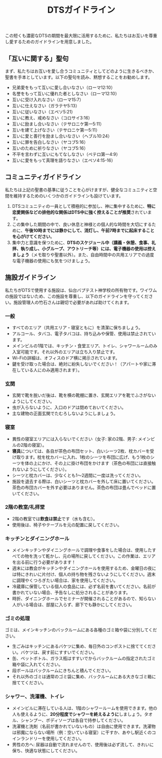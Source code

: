﻿---
id: guidelines
title: DTSガイドライン
---

この短くも濃密なDTSの期間を最大限に活用するために、私たちはお互いを尊重し愛するためのガイドラインを用意しました。

## 「互いに関する」聖句

まず、私たちはお互いを愛し合うコミュニティとしてどのように生きるべきか、聖書を手本としています。以下の聖句を読み、黙想することをお勧めします。

- 兄弟愛をもって互いに愛し合いなさい（ローマ12:10）
- 名誉をもって互いに優れた者としなさい（ローマ12:10）
- 互いに受け入れなさい（ローマ15:7）
- 互いに仕えなさい（ガラテヤ5:13）
- 互いに従いなさい（エペソ5:21）
- 互いに教え、戒めなさい（コロサイ3:16）
- 互いに励まし合いなさい（テサロニケ第一5:11）
- 互いを建て上げなさい（テサロニケ第一5:11）
- 互いに愛と善行を励まし合いなさい（ヘブル10:24）
- 互いに罪を告白しなさい（ヤコブ5:16）
- 互いのために祈りなさい（ヤコブ5:16）
- 不平を言わずに互いにもてなしなさい（ペテロ第一4:9）
- 互いに愛をもって真理を語りなさい（エペソ4:15-16）

## コミュニティガイドライン

私たちは上記の聖書の基準に従うことを心がけますが、健全なコミュニティと空間を維持するためのいくつかのガイドラインも設けています。

1. DTSコミュニティの一員として積極的に参加し、神に集中するために、**特に恋愛関係などの排他的な関係はDTS中に強く控えることが推奨**されています。
2. この集中した期間の中で、良い休息と神様との個人的な時間を大切にするために、**午後10時までには静かにして、消灯し、午前7時までに起床することを心がけてください**。
3. 集中力と意識を保つために、**DTSのスケジュール中（講義・休憩、食事、礼拝、執り成し、小グループ、アウトリーチ等）には、電子機器の使用は控えましょう**（メモ取りや聖書以外）。また、自由時間中の共用エリアでの過度な電子機器の使用にも気をつけましょう。

## 施設ガイドライン

私たちがDTSで使用する施設は、仙台バプテスト神学校の所有物です。ワイワムの施設ではないため、この施設を尊重し、以下のガイドラインを守ってください。施設管理人の竹石さんは親切で必要があれば助けてくれます。

### 一般

- すべてのエリア（共用エリア・寝室ともに）を清潔に保ちましょう。
- アルコール、タバコ、電子タバコは、持ち込みや保管、使用は禁止されています。
- メインビルの1階では、キッチン・食堂エリア、トイレ、シャワールームのみ入室可能です。それ以外のエリアは立ち入り禁止です。
- Wi-Fiの詳細は、オフィスのドア横に掲示されています。
- 鍵を受け取った場合は、絶対に紛失しないでください！（アパートや家に滞在している人にのみ適用されます）。

### 玄関

- 玄関で靴を脱いだ後は、靴を横の靴棚に置き、玄関エリアを靴でふさがないようにしてください。
- 虫が入らないように、入口のドアは閉めておいてください。
- 主な建物の正面玄関でたむろしないようにしましょう。

### 寝室

- 異性の寝室エリアには入らないでください（女子: 家の2階、男子: メインビルの2階の寝室）。
- **寝具**については、各自が茶色の布団セット、白いシーツ2枚、枕カバーを受け取ります。枕を枕カバーに入れ、1枚のシーツを布団に広げ、もう1枚のシーツを体の上にかけ、その上に掛け布団をかけます（茶色の布団には直接触れないようにしてください）。
- シーツと枕カバーは、少なくとも1〜2週間に一度は洗ってください。
- 施設を退去する際は、白いシーツと枕カバーを外して床に置いてください。茶色の布団カバーを外す必要はありません。茶色の布団は畳んでベッドに置いてください。

### 2階の教室/礼拝堂

- 2階の教室では**飲食は禁止**です（水も含む）。
- 使用後は、椅子やテーブルを元の配置に戻してください。

### キッチンとダイニングホール

- メインキッチンやダイニングホールで調理や食事をした場合は、使用したすべての物を洗って乾かし、元の場所に戻してください。この作業は、エリアを出る前に行う必要があります！
- 週末には教会がキッチンやダイニングホールを使用するため、金曜日の夜には特にきれいに片付け、個人の持ち物を残さないようにしてください。週末に調理やくつろぎたい場合は、家を使用してください。
- 冷蔵庫に保管している個人の食品には、必ず名前を書いてください。名前が書かれていない場合、予告なしに処分されることがあります。
- 時折、ダイニングホールでセミナーが開催されることがあるので、知らない人がいる場合は、部屋に入らず、廊下でも静かにしてください。

### ゴミの処理

ゴミは、メインキッチンのバックルームにある各種のゴミ箱や袋に分別してください。

- 生ごみはキッチンにあるバケツに集め、毎日外のコンポストに捨ててください。バケツは、戻す前にすすいでください。
- 缶、ペットボトル、ガラス瓶はすすいでからバックルームの指定されたゴミ箱や袋に入れてください。
- 段ボールはバックルームにきちんと積んでください。
- それ以外のゴミは通常のゴミ袋に集め、バックルームにある大きなゴミ箱に捨ててください。

### シャワー、洗濯機、トイレ

- メインビルに滞在している人は、1階のシャワールームを使用できます。他の人も使えるように、**20分程度でシャワーを終えるように**しましょう。タオル、シャンプー、ボディソープは各自で持参してください。
- 洗濯機と洗剤（名前が書かれていないもの）は自由に使用できます。洗濯物は邪魔にならない場所（例：空いている寝室）に干すか、あやし駅近くのコインランドリーを使用してください。
- 男性の方へ: 尿器は自動で流れませんので、使用後は必ず流して、きれいに保ち、快適な状態にしてください。
